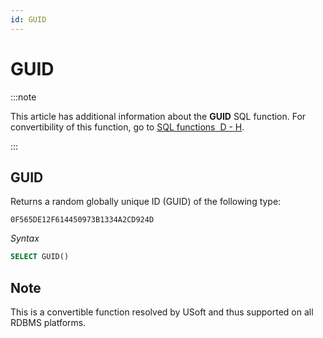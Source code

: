 ```yaml
---
id: GUID
---
```


# GUID




:::note

This article has additional information about the **GUID** SQL function.
For convertibility of this function, go to [SQL functions  D - H](/docs/Modeller_and_Rules_Engine/SQL_functions/SQL_functions_DH.md).

:::

## **GUID**

Returns a random globally unique ID (GUID) of the following type:

```
0F565DE12F614450973B1334A2CD924D
```

*Syntax*

```sql
SELECT GUID()
```

## Note

This is a convertible function resolved by USoft and thus supported on all RDBMS platforms.